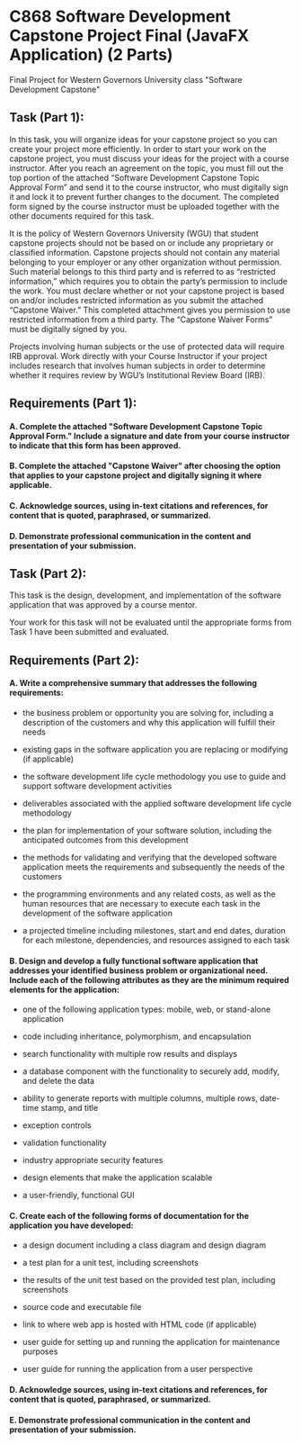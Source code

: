# C868 Software Development Capstone Project Final (JavaFX Application) (2 Parts)

Final Project for Western Governors University class "Software Development Capstone"

## Task (Part 1):

In this task, you will organize ideas for your capstone project so you can create your project more efficiently. In order to start your work on the capstone project, you must discuss your ideas for the project with a course instructor. After you reach an agreement on the topic, you must fill out the top portion of the attached “Software Development Capstone Topic Approval Form” and send it to the course instructor, who must digitally sign it and lock it to prevent further changes to the document. The completed form signed by the course instructor must be uploaded together with the other documents required for this task.

It is the policy of Western Governors University (WGU) that student capstone projects should not be based on or include any proprietary or classified information. Capstone projects should not contain any material belonging to your employer or any other organization without permission. Such material belongs to this third party and is referred to as “restricted information,” which requires you to obtain the party’s permission to include the work. You must declare whether or not your capstone project is based on and/or includes restricted information as you submit the attached “Capstone Waiver.” This completed attachment gives you permission to use restricted information from a third party. The “Capstone Waiver Forms” must be digitally signed by you.

Projects involving human subjects or the use of protected data will require IRB approval. Work directly with your Course Instructor if your project includes research that involves human subjects in order to determine whether it requires review by WGU’s Institutional Review Board (IRB).

## Requirements (Part 1):

#### A.   Complete the attached "Software Development Capstone Topic Approval Form." Include a signature and date from your course instructor to indicate that this form has been approved.

#### B.   Complete the attached "Capstone Waiver" after choosing the option that applies to your capstone project and digitally signing it where applicable.

#### C.   Acknowledge sources, using in-text citations and references, for content that is quoted, paraphrased, or summarized.

#### D.   Demonstrate professional communication in the content and presentation of your submission.

## Task (Part 2):

This task is the design, development, and implementation of the software application that was approved by a course mentor.

Your work for this task will not be evaluated until the appropriate forms from Task 1 have been submitted and evaluated.

## Requirements (Part 2):

#### A.   Write a comprehensive summary that addresses the following requirements:

-   the business problem or opportunity you are solving for, including a description of the customers and why this application will fulfill their needs

-   existing gaps in the software application you are replacing or modifying (if applicable)

-   the software development life cycle methodology you use to guide and support software development activities

-   deliverables associated with the applied software development life cycle methodology

-   the plan for implementation of your software solution, including the anticipated outcomes from this development

-   the methods for validating and verifying that the developed software application meets the requirements and subsequently the needs of the customers

-   the programming environments and any related costs, as well as the human resources that are necessary to execute each task in the development of the software application

-   a projected timeline including milestones, start and end dates, duration for each milestone, dependencies, and resources assigned to each task

#### B.   Design and develop a fully functional software application that addresses your identified business problem or organizational need. Include each of the following attributes as they are the minimum required elements for the application:

-   one of the following application types: mobile, web, or stand-alone application

-   code including inheritance, polymorphism, and encapsulation

-   search functionality with multiple row results and displays

-   a database component with the functionality to securely add, modify, and delete the data

-   ability to generate reports with multiple columns, multiple rows, date-time stamp, and title

-   exception controls

-   validation functionality

-   industry appropriate security features

-   design elements that make the application scalable

-   a user-friendly, functional GUI

#### C.   Create each of the following forms of documentation for the application you have developed:

-   a design document including a class diagram and design diagram

-   a test plan for a unit test, including screenshots

-   the results of the unit test based on the provided test plan, including screenshots

-   source code and executable file

-   link to where web app is hosted with HTML code (if applicable)

-   user guide for setting up and running the application for maintenance purposes

-   user guide for running the application from a user perspective

#### D.   Acknowledge sources, using in-text citations and references, for content that is quoted, paraphrased, or summarized.

#### E.   Demonstrate professional communication in the content and presentation of your submission.
